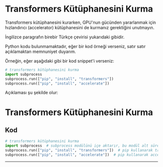 # Transformers Kütüphanesini Kurma

Transformers kütüphanesini kurarken, GPU'nun gücünden yararlanmak için hızlandırıcı (accelerator) kütüphanesini de kurmanız gerektiğini unutmayın.

İngilizce paragrafın birebir Türkçe çevirisi yukarıdaki gibidir.

Python kodu bulunmamaktadır, eğer bir kod örneği verseniz, satır satır açıklamaktan memnuniyet duyarım. 

Örneğin, eğer aşağıdaki gibi bir kod snippet'i verseniz:

```python
# transformers kütüphanesini kurma
import subprocess
subprocess.run(["pip", "install", "transformers"])
subprocess.run(["pip", "install", "accelerate"])
```

Açıklaması şu şekilde olur:

# Transformers Kütüphanesini Kurma

## Kod
```python
# transformers kütüphanesini kurma
import subprocess  # subprocess modülünü içe aktarır, bu modül alt süreçleri yönetmek için kullanılır.
subprocess.run(["pip", "install", "transformers"])  # pip kullanarak transformers kütüphanesini kurar.
subprocess.run(["pip", "install", "accelerate"])  # pip kullanarak accelerate kütüphanesini kurar.
```

---

